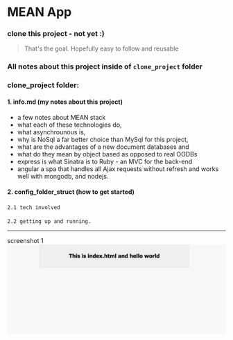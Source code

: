 # MEAN App   


### clone this project - not yet :)


> That's the goal. Hopefully easy to follow and reusable


### All notes about this project inside of `clone_project` folder


### clone_project folder:

#### 1. info.md (my notes about this project)

  - a few notes about MEAN stack
  - what each of these technologies do,
  - what asynchrounous is, 
  - why is NoSql a far better choice than MySql for this project,
  - what are the advantages of a new document databases and 
  - what do they mean by object based as opposed to real OODBs 
  - express is what Sinatra is to Ruby - an MVC for the back-end
  - angular a spa that handles all Ajax requests without refresh and 
    works well with mongodb, and nodejs.


#### 2. config_folder_struct (how to get started)

    2.1 tech involved
  
    2.2 getting up and running.

<hr />

screenshot 1
![index.html](public/images/screenshots/first_screenshot.png "index.html")








